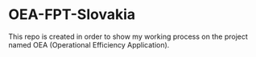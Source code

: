 # OEA-FPT-Slovakia
This repo is created in order to show my working process on the project named OEA (Operational Efficiency Application).
